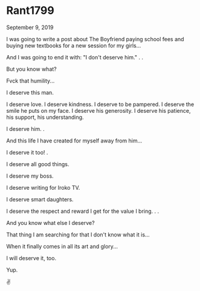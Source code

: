 # Rant1799


September 9, 2019

I was going to write a post about The Boyfriend paying school fees and buying new textbooks for a new session for my girls...

And I was going to end it with: "I don't deserve him."
.
.

But you know what?

Fvck that humility...

I deserve this man. 

I deserve love. I deserve kindness. I deserve to be pampered. I deserve the smile he puts on my face. I deserve his generosity. I deserve his patience, his support, his understanding. 

I deserve him.
.

And this life I have created for myself away from him...

I deserve it too!
.

I deserve all good things.

I deserve my boss.

I deserve writing for Iroko TV. 

I deserve smart daughters. 

I deserve the respect and reward I get for the value I bring. 
.
.

And you know what else I deserve?

That thing I am searching for that I don't know what it is...

When it finally comes in all its art and glory...

I will deserve it, too.

Yup.

✌